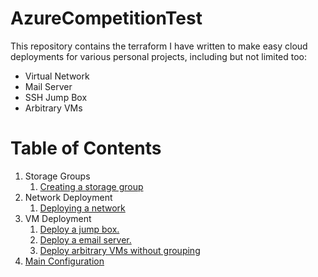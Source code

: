# AzureCompetitionTest
This repository contains the terraform I have written to make easy cloud deployments for various personal projects, including but not limited too:
- Virtual Network
- Mail Server
- SSH Jump Box
- Arbitrary VMs

# Table of Contents
1. Storage Groups
    1. [Creating a storage group](#ResourceGroup)
2. Network Deployment
    1. [Deploying a network](#Network)
3. VM Deployment
    1. [Deploy a jump box.](#Jumpbox)
    2. [Deploy a email server.](#EmailServer)
    3. [Deploy arbitrary VMs without grouping](#UbuntuServers)
4. [Main Configuration](#MainConfig)
